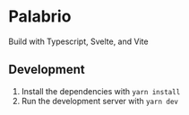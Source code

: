 # Palabrio

Build with Typescript, Svelte, and Vite

## Development

1. Install the dependencies with `yarn install`
2. Run the development server with `yarn dev`
